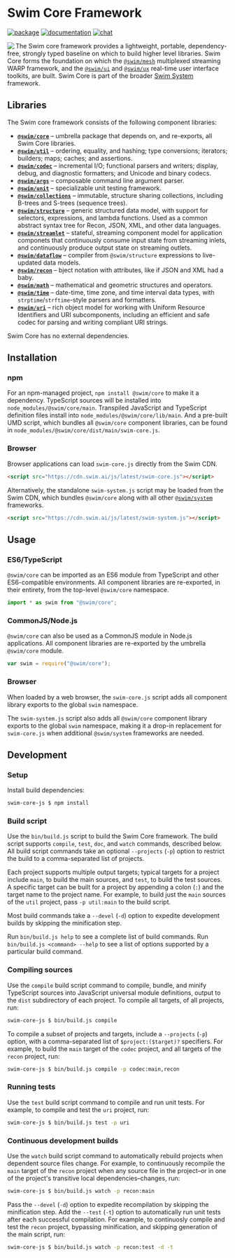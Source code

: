 # Swim Core Framework

[![package](https://img.shields.io/npm/v/@swim/core.svg)](https://www.npmjs.com/package/@swim/core)
[![documentation](https://img.shields.io/badge/doc-TypeDoc-blue.svg)](http://docs.swim.ai/js/latest/modules/_swim_core.html)
[![chat](https://img.shields.io/badge/chat-Gitter-green.svg)](https://gitter.im/swimos/community)

<a href="https://developer.swim.ai"><img src="https://cdn.swim.ai/images/marlin-blue.svg" align="left"></a>

The Swim core framework provides a lightweight, portable, dependency-free,
strongly typed baseline on which to build higher level libraries. Swim Core
forms the foundation on which the [`@swim/mesh`](https://www.npmjs.com/package/@swim/mesh)
multiplexed streaming WARP framework, and the [`@swim/ui`](https://www.npmjs.com/package/@swim/ui)
and [`@swim/ux`](https://www.npmjs.com/package/@swim/ux) real-time user
interface toolkits, are built.  Swim Core is part of the broader
[Swim System](https://www.npmjs.com/package/@swim/system) framework.

## Libraries

The Swim core framework consists of the following component libraries:

- [**`@swim/core`**](@swim/core) –
  umbrella package that depends on, and re-exports, all Swim Core libraries.
- [**`@swim/util`**](@swim/util) –
  ordering, equality, and hashing; type conversions; iterators; builders;
  maps; caches; and assertions.
- [**`@swim/codec`**](@swim/codec) –
  incremental I/O; functional parsers and writers; display, debug, and
  diagnostic formatters; and Unicode and binary codecs.
- [**`@swim/args`**](@swim/args) –
  composable command line argument parser.
- [**`@swim/unit`**](@swim/unit) –
  specializable unit testing framework.
- [**`@swim/collections`**](@swim/collections) –
  immutable, structure sharing collections, including B-trees and S-trees
  (sequence trees).
- [**`@swim/structure`**](@swim/structure) –
  generic structured data model, with support for selectors, expressions,
  and lambda functions.  Used as a common abstract syntax tree for Recon,
  JSON, XML, and other data languages.
- [**`@swim/streamlet`**](@swim/streamlet) –
  stateful, streaming component model for application componets that
  continuously consume input state from streaming inlets, and continuously
  produce output state on streaming outlets.
- [**`@swim/dataflow`**](@swim/dataflow) –
  compiler from `@swim/structure` expressions to live-updated data models.
- [**`@swim/recon`**](@swim/recon) –
  bject notation with attributes, like if JSON and XML had a baby.
- [**`@swim/math`**](@swim/math) –
  mathematical and geometric structures and operators.
- [**`@swim/time`**](@swim/time) –
  date-time, time zone, and time interval data types,
  with `strptime`/`strftime`-style parsers and formatters.
- [**`@swim/uri`**](@swim/uri) –
  rich object model for working with Uniform Resource Identifiers and URI
  subcomponents, including an efficient and safe codec for parsing and
  writing compliant URI strings.

Swim Core has no external dependencies.

## Installation

### npm

For an npm-managed project, `npm install @swim/core` to make it a dependency.
TypeScript sources will be installed into `node_modules/@swim/core/main`.
Transpiled JavaScript and TypeScript definition files install into
`node_modules/@swim/core/lib/main`.  And a pre-built UMD script, which
bundles all `@swim/core` component libraries, can be found in
`node_modules/@swim/core/dist/main/swim-core.js`.

### Browser

Browser applications can load `swim-core.js` directly from the Swim CDN.

```html
<script src="https://cdn.swim.ai/js/latest/swim-core.js"></script>
```

Alternatively, the standalone `swim-system.js` script may be loaded
from the Swim CDN, which bundles `@swim/core` along with all other
[`@swim/system`](https://www.npmjs.com/package/@swim/system) frameworks.

```html
<script src="https://cdn.swim.ai/js/latest/swim-system.js"></script>
```

## Usage

### ES6/TypeScript

`@swim/core` can be imported as an ES6 module from TypeScript and other
ES6-compatible environments.  All component libraries are re-exported,
in their entirety, from the top-level `@swim/core` namespace.

```typescript
import * as swim from "@swim/core";
```

### CommonJS/Node.js

`@swim/core` can also be used as a CommonJS module in Node.js applications.
All component libraries are re-exported by the umbrella `@swim/core` module.

```javascript
var swim = require("@swim/core");
```

### Browser

When loaded by a web browser, the `swim-core.js` script adds all component
library exports to the global `swim` namespace.

The `swim-system.js` script also adds all `@swim/core` component library
exports to the global `swim` namespace, making it a drop-in replacement
for `swim-core.js` when additional `@swim/system` frameworks are needed.

## Development

### Setup

Install build dependencies:

```sh
swim-core-js $ npm install
```

### Build script

Use the `bin/build.js` script to build the Swim Core framework.  The build
script supports `compile`, `test`, `doc`, and `watch` commands, described
below.  All build script commands take an optional `--projects` (`-p`) option
to restrict the build to a comma-separated list of projects.

Each project supports multiple output targets; typical targets for a project
include `main`, to build the main sources, and `test`, to build the test
sources.  A specific target can be built for a project by appending a colon
(`:`) and the target name to the project name.  For example, to build just the
`main` sources of the `util` project, pass `-p util:main` to the build script.

Most build commands take a `--devel` (`-d`) option to expedite development
builds by skipping the minification step.

Run `bin/build.js help` to see a complete list of build commands.  Run
`bin/build.js <command> --help` to see a list of options supported by a
particular build command.

### Compiling sources

Use the `compile` build script command to compile, bundle, and minify
TypeScript sources into JavaScript universal module definitions, output
to the `dist` subdirectory of each project.  To compile all targets,
of all projects, run:

```sh
swim-core-js $ bin/build.js compile
```

To compile a subset of projects and targets, include a `--projects` (`-p`)
option, with a comma-separated list of `$project:($target)?` specifiers.
For example, to build the `main` target of the `codec` project, and all
targets of the `recon` project, run:

```sh
swim-core-js $ bin/build.js compile -p codec:main,recon
```

### Running tests

Use the `test` build script command to compile and run unit tests.
For example, to compile and test the `uri` project, run:

```sh
swim-core-js $ bin/build.js test -p uri
```

### Continuous development builds

Use the `watch` build script command to automatically rebuild projects when
dependent source files change.  For example, to continuously recompile the
`main` target of the `recon` project when any source file in the project–or
in one of the project's transitive local dependencies–changes, run:

```sh
swim-core-js $ bin/build.js watch -p recon:main
```

Pass the `--devel` (`-d`) option to expedite recompilation by skipping the
minification step.  Add the `--test` (`-t`) option to automatically run unit
tests after each successful compilation.  For example, to continuosly compile
and test the `recon` project, bypassing minification, and skipping generation
of the main script, run:

```sh
swim-core-js $ bin/build.js watch -p recon:test -d -t
```
